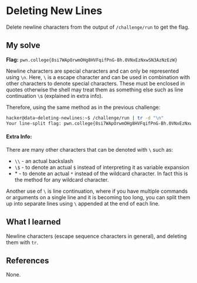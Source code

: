 # Deleting New Lines
Delete newline characters from the output of `/challenge/run` to get the flag.

## My solve
**Flag:** `pwn.college{8si7WApOrwmOHg8HVFqifPnG-Bh.0VNxEzNxwSN3AzNzEzW}`

Newline characters are special characters and can only be represented using `\n`. Here, `\` is a escape character and can be used in combination with other characters to denote special characters.
These must be enclosed in quotes otherwise the shell may treat them as something else such as line continuation `\`s (explained in extra info).

Therefore, using the same method as in the previous challenge:
```bash
hacker@data~deleting-newlines:~$ /challenge/run | tr -d "\n"
Your line-split flag: pwn.college{8si7WApOrwmOHg8HVFqifPnG-Bh.0VNxEzNxwSN3AzNzEzW}hacker@data~deleting-newlines:~$ 
```

#### Extra Info:
There are many other characters that can be denoted with `\` such as:
- `\\` - an actual backslash
- `\$` - to denote an actual `$` instead of interpreting it as variable expansion
- \* - to denote an actual `*` instead of the wildcard character. In fact this is the method for any wildcard character.

Another use of `\` is line continuation, where if you have multiple commands or arguments on a single line and it is becoming too long, you can split them up into separate lines using `\` appended at the end of each line.

## What I learned
Newline characters (escape sequence characters in general), and deleting them with `tr`.

## References 
None.